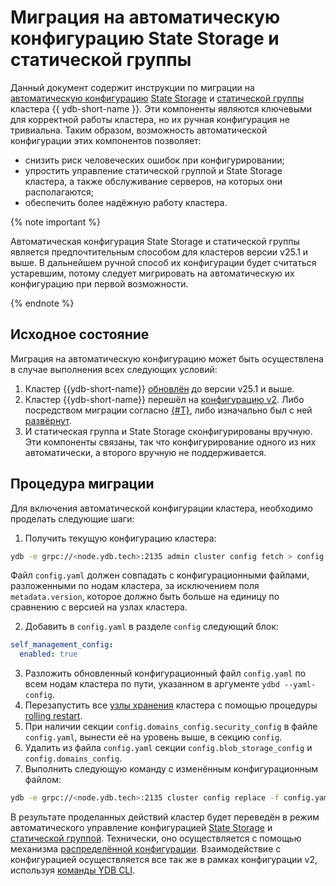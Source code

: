 # Миграция на автоматическую конфигурацию State Storage и статической группы

Данный документ содержит инструкции по миграции на [автоматическую конфигурацию](../../../configuration-management/index.md) [State Storage](../../../../concepts/glossary.md#state-storage) и [статической группы](../../../../concepts/glossary.md#static-group) кластера {{ ydb-short-name }}. Эти компоненты являются ключевыми для корректной работы кластера, но их ручная конфигурация не тривиальна. Таким образом, возможность автоматической конфигурации этих компонентов позволяет:

- снизить риск человеческих ошибок при конфигурировании;
- упростить управление статической группой и State Storage кластера, а также обслуживание серверов, на которых они располагаются;
- обеспечить более надёжную работу кластера.

{% note important %}

Автоматическая конфигурация State Storage и статической группы  является предпочтительным способом для кластеров версии v25.1 и выше. В дальнейшем ручной способ их конфигурации  будет считаться устаревшим, потому следует мигрировать на автоматическую их конфигурацию при первой возможности.

{% endnote %}

## Исходное состояние

Миграция на автоматическую конфигурацию может быть осуществлена в случае выполнения всех следующих условий:

1. Кластер {{ydb-short-name}} [обновлён](../../../maintenance/upgrade.md) до версии v25.1 и выше.
2. Кластер {{ydb-short-name}} перешёл на [конфигурацию v2](../../../configuration-management/index.md). Либо посредством миграции согласно [{#T}](migration-to-v2.md), либо изначально был с ней [развёрнут](../initial-deployment.md).
3. И статическая группа и State Storage сконфигурированы вручную. Эти компоненты связаны, так что конфигурирование одного из них автоматически, а второго вручную не поддерживается.

## Процедура миграции

Для включения автоматической конфигурации кластера, необходимо проделать следующие шаги:

1. Получить текущую конфигурацию кластера:

  ```bash
  ydb -e grpc://<node.ydb.tech>:2135 admin cluster config fetch > config.yaml
  ```

  Файл `config.yaml` должен совпадать с конфигурационными файлами, разложенными по нодам кластера, за исключением поля `metadata.version`, которое должно быть больше на единицу по сравнению с версией на узлах кластера.

2. Добавить в `config.yaml` в разделе `config` следующий блок:

  ```yaml
  self_management_config:
    enabled: true
  ```

3. Разложить обновленный конфигурационный файл `config.yaml` по всем нодам кластера по пути, указанном в аргументе `ydbd --yaml-config`.
4. Перезапустить все [узлы хранения](../../../../concepts/glossary.md#storage-node) кластера с помощью процедуры [rolling restart](../../../../reference/ydbops/rolling-restart-scenario).
5. При наличии секции `config.domains_config.security_config` в файле `config.yaml`, вынести её на уровень выше, в секцию `config`.
6. Удалить из файла `config.yaml` секции `config.blob_storage_config` и `config.domains_config`.
7. Выполнить следующую команду с изменённым конфигурационным файлом:

```bash
ydb -e grpc://<node.ydb.tech>:2135 cluster config replace -f config.yaml
```

В результате проделанных действий кластер будет переведён в режим автоматического управление конфигурацией [State Storage](../../../../reference/configuration/index.md#domains-state) и [статической группой](../../../../reference/configuration/index.md#blob_storage_config). Технически, оно осуществляется с помощью механизма [распределённой конфигурации](../../../../concepts/glossary.md#distributed-configuration). Взаимодействие с конфигурацией осуществляется все так же в рамках конфигурации v2, используя [команды YDB CLI](../update-config.md).